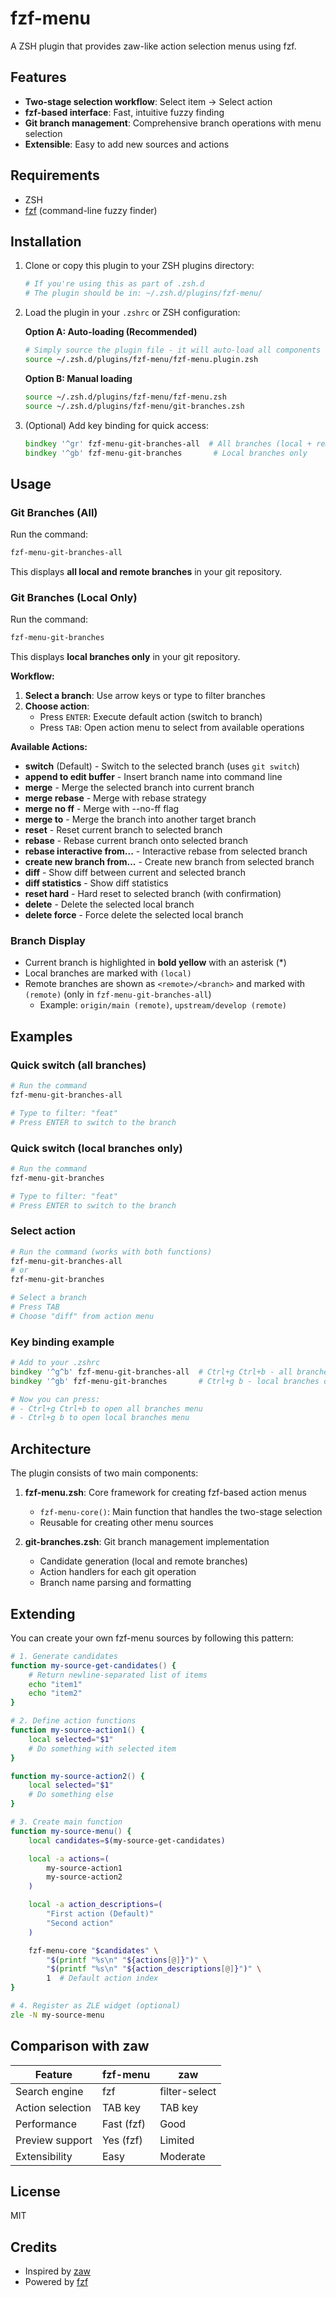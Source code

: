# fzf-menu

A ZSH plugin that provides zaw-like action selection menus using fzf.

## Features

- **Two-stage selection workflow**: Select item → Select action
- **fzf-based interface**: Fast, intuitive fuzzy finding
- **Git branch management**: Comprehensive branch operations with menu selection
- **Extensible**: Easy to add new sources and actions

## Requirements

- ZSH
- [fzf](https://github.com/junegunn/fzf) (command-line fuzzy finder)

## Installation

1. Clone or copy this plugin to your ZSH plugins directory:

   ```bash
   # If you're using this as part of .zsh.d
   # The plugin should be in: ~/.zsh.d/plugins/fzf-menu/
   ```

2. Load the plugin in your `.zshrc` or ZSH configuration:

   **Option A: Auto-loading (Recommended)**

   ```zsh
   # Simply source the plugin file - it will auto-load all components
   source ~/.zsh.d/plugins/fzf-menu/fzf-menu.plugin.zsh
   ```

   **Option B: Manual loading**

   ```zsh
   source ~/.zsh.d/plugins/fzf-menu/fzf-menu.zsh
   source ~/.zsh.d/plugins/fzf-menu/git-branches.zsh
   ```

3. (Optional) Add key binding for quick access:

   ```zsh
   bindkey '^gr' fzf-menu-git-branches-all  # All branches (local + remote)
   bindkey '^gb' fzf-menu-git-branches       # Local branches only
   ```

## Usage

### Git Branches (All)

Run the command:

```zsh
fzf-menu-git-branches-all
```

This displays **all local and remote branches** in your git repository.

### Git Branches (Local Only)

Run the command:

```zsh
fzf-menu-git-branches
```

This displays **local branches only** in your git repository.

**Workflow:**

1. **Select a branch**: Use arrow keys or type to filter branches
2. **Choose action**:
   - Press `ENTER`: Execute default action (switch to branch)
   - Press `TAB`: Open action menu to select from available operations

**Available Actions:**

- **switch** (Default) - Switch to the selected branch (uses `git switch`)
- **append to edit buffer** - Insert branch name into command line
- **merge** - Merge the selected branch into current branch
- **merge rebase** - Merge with rebase strategy
- **merge no ff** - Merge with --no-ff flag
- **merge to** - Merge the branch into another target branch
- **reset** - Reset current branch to selected branch
- **rebase** - Rebase current branch onto selected branch
- **rebase interactive from...** - Interactive rebase from selected branch
- **create new branch from...** - Create new branch from selected branch
- **diff** - Show diff between current and selected branch
- **diff statistics** - Show diff statistics
- **reset hard** - Hard reset to selected branch (with confirmation)
- **delete** - Delete the selected local branch
- **delete force** - Force delete the selected local branch

### Branch Display

- Current branch is highlighted in **bold yellow** with an asterisk (\*)
- Local branches are marked with `(local)`
- Remote branches are shown as `<remote>/<branch>` and marked with `(remote)` (only in `fzf-menu-git-branches-all`)
  - Example: `origin/main (remote)`, `upstream/develop (remote)`

## Examples

### Quick switch (all branches)

```zsh
# Run the command
fzf-menu-git-branches-all

# Type to filter: "feat"
# Press ENTER to switch to the branch
```

### Quick switch (local branches only)

```zsh
# Run the command
fzf-menu-git-branches

# Type to filter: "feat"
# Press ENTER to switch to the branch
```

### Select action

```zsh
# Run the command (works with both functions)
fzf-menu-git-branches-all
# or
fzf-menu-git-branches

# Select a branch
# Press TAB
# Choose "diff" from action menu
```

### Key binding example

```zsh
# Add to your .zshrc
bindkey '^g^b' fzf-menu-git-branches-all  # Ctrl+g Ctrl+b - all branches
bindkey '^gb' fzf-menu-git-branches       # Ctrl+g b - local branches only

# Now you can press:
# - Ctrl+g Ctrl+b to open all branches menu
# - Ctrl+g b to open local branches menu
```

## Architecture

The plugin consists of two main components:

1. **fzf-menu.zsh**: Core framework for creating fzf-based action menus
   - `fzf-menu-core()`: Main function that handles the two-stage selection
   - Reusable for creating other menu sources

2. **git-branches.zsh**: Git branch management implementation
   - Candidate generation (local and remote branches)
   - Action handlers for each git operation
   - Branch name parsing and formatting

## Extending

You can create your own fzf-menu sources by following this pattern:

```zsh
# 1. Generate candidates
function my-source-get-candidates() {
    # Return newline-separated list of items
    echo "item1"
    echo "item2"
}

# 2. Define action functions
function my-source-action1() {
    local selected="$1"
    # Do something with selected item
}

function my-source-action2() {
    local selected="$1"
    # Do something else
}

# 3. Create main function
function my-source-menu() {
    local candidates=$(my-source-get-candidates)

    local -a actions=(
        my-source-action1
        my-source-action2
    )

    local -a action_descriptions=(
        "First action (Default)"
        "Second action"
    )

    fzf-menu-core "$candidates" \
        "$(printf "%s\n" "${actions[@]}")" \
        "$(printf "%s\n" "${action_descriptions[@]}")" \
        1  # Default action index
}

# 4. Register as ZLE widget (optional)
zle -N my-source-menu
```

## Comparison with zaw

| Feature          | fzf-menu   | zaw           |
| ---------------- | ---------- | ------------- |
| Search engine    | fzf        | filter-select |
| Action selection | TAB key    | TAB key       |
| Performance      | Fast (fzf) | Good          |
| Preview support  | Yes (fzf)  | Limited       |
| Extensibility    | Easy       | Moderate      |

## License

MIT

## Credits

- Inspired by [zaw](https://github.com/zsh-users/zaw)
- Powered by [fzf](https://github.com/junegunn/fzf)
